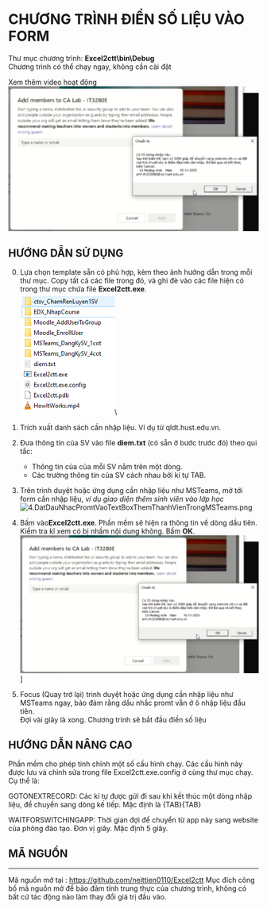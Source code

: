 # CHƯƠNG TRÌNH ĐIỀN SỐ LIỆU VÀO FORM 

Thư mục chương trình: **Excel2ctt\bin\Debug**\
Chương trình có thể chạy ngay, không cần cài đặt

Xem thêm video hoạt động\
[![Xem Video](F.OkayToStart.png)](https://player.vimeo.com/video/1007337512?badge=0&amp;autopause=0&amp;player_id=0&amp;app_id=58479)

## HƯỚNG DẪN SỬ DỤNG

0. Lựa chọn template sẵn có phù hợp, kèm theo ảnh hướng dẫn trong mỗi thư mục. Copy tất cả các file trong đó, và ghi đè vào các file hiện có trong thư mục chứa file **Excel2ctt.exe**.\
   ![alt text](0.ChonTemplatePhuHop.png)\

1. Trích xuất danh sách cần nhập liệu. Ví dụ từ qldt.hust.edu.vn.
2. Đưa thông tin của SV vào file **diem.txt** (có sẵn ở bước trước đó) theo qui tắc:
   - Thông tin của của mỗi SV nằm trên một dòng.
   - Các trường thông tin của SV cách nhau bởi kí tự TAB.
3. Trên trình duyệt hoặc ứng dụng cần nhập liệu như MSTeams, mở tới form cần nhập liệu, _ví dụ giao diện thêm sinh viên vào lớp học_ \
   ![4.DatDauNhacPromtVaoTextBoxThemThanhVienTrongMSTeams.png](Excel2ctt\bin\Debug\DangKySVvaoTeam_1cot\4.DatDauNhacPromtVaoTextBoxThemThanhVienTrongMSTeams.png)
4. Bấm vào**Excel2ctt.exe**. Phần mềm sẽ hiện ra thông tin về dòng dầu tiên. Kiểm tra kĩ xem có bị nhầm nội dung không. Bấm **OK**.\
   ![Bấm okay để bắt đầu](F.OkayToStart.png)]
5. Focus (Quay trở lại)  trình duyệt hoặc ứng dụng cần nhập liệu như MSTeams ngay, bảo đảm rằng dấu nhắc promt vẫn ở ô nhập liệu đầu tiên.\
   Đợi vài giây là xong. Chương trình sẽ bắt đầu điền số liệu

## HƯỚNG DẪN NÂNG CAO

Phần mềm cho phép tinh chỉnh một số cấu hình chạy. Các cấu 
hình này được lưu và chỉnh sửa trong file Excel2ctt.exe.config
ở cùng thư mục chạy. Cụ thể là: 

GOTONEXTRECORD: Các kí tự được gửi đi sau khi kết thúc một dòng 
nhập liệu, để chuyển sang dòng kế tiếp. Mặc định là {TAB}{TAB}

WAITFORSWITCHINGAPP: Thời gian đợi để chuyển từ app này sang
website của phòng đào tạo. Đơn vị giây. Mặc định 5 giây.

## MÃ NGUỒN
------------------------------------------------------------
Mã nguồn mở tại : https://github.com/neittien0110/Excel2ctt
Mục đích công bố mã nguồn mở để bảo đảm tính trung thực của
chương trình, không có bất cứ tác động nào làm thay đổi giá
trị đầu vào.